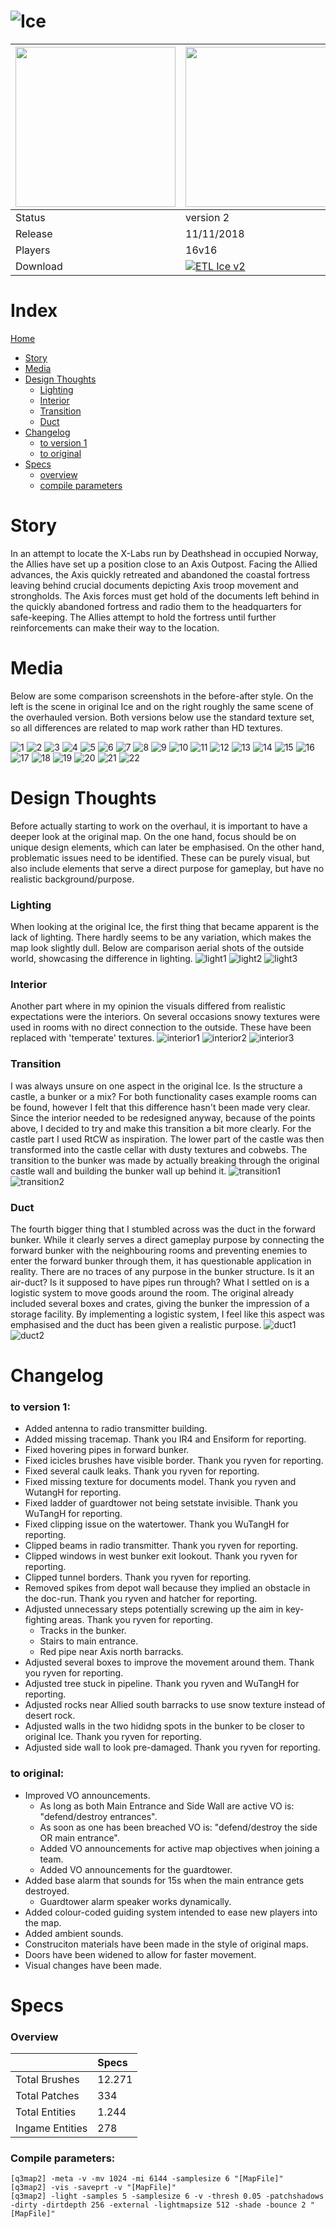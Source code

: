 ![Ice](https://github.com/realkemon/home/blob/master/gfx/banner_ice.png)
==========

<img src="https://github.com/realkemon/home/blob/master/levelshots/etl_ice.png" width="256"/> | <img src="https://github.com/realkemon/home/blob/master/levelshots/etl_ice_cc.jpg" width="256"/>
:---|:---
Status | version 2
Release | 11/11/2018
Players | 16v16
Download | <a href="https://www.moddb.com/mods/etlegacy/addons/etl-ice-v2" title="Download ETL Ice v2 - Mod DB" target="_blank"><img src="https://button.moddb.com/download/medium/170820.png" alt="ETL Ice v2" /></a>

Index
============
[Home](https://github.com/realkemon/home/blob/master/README.md#-cedric-aka-kemon)
* [Story](https://github.com/realkemon/home/blob/master/etl_ice.md#story)
* [Media](https://github.com/realkemon/home/blob/master/etl_ice.md#media)
* [Design Thoughts](https://github.com/realkemon/home/blob/master/etl_ice.md#design-thoughts)
  * [Lighting](https://github.com/realkemon/home/blob/master/etl_ice.md#lighting)
  * [Interior](https://github.com/realkemon/home/blob/master/etl_ice.md#interior)
  * [Transition](https://github.com/realkemon/home/blob/master/etl_ice.md#transition)
  * [Duct](https://github.com/realkemon/home/blob/master/etl_ice.md#duct)
* [Changelog](https://github.com/realkemon/home/blob/master/etl_ice.md#changelog)
  * [to version 1](https://github.com/realkemon/home/blob/master/etl_ice.md#to-version-1)
  * [to original](https://github.com/realkemon/home/blob/master/etl_ice.md#to-original)
* [Specs](https://github.com/realkemon/home/blob/master/etl_ice.md#specs)
  * [overview](https://github.com/realkemon/home/blob/master/etl_ice.md#overview)
  * [compile parameters](https://github.com/realkemon/home/blob/master/etl_ice.md#compile-parameters)


Story
============

In an attempt to locate the X-Labs run by Deathshead in occupied Norway, the Allies have set up a position close to an Axis Outpost.
Facing the Allied advances, the Axis quickly retreated and abandoned the coastal fortress leaving behind crucial documents depicting Axis troop movement and strongholds. 
The Axis forces must get hold of the documents left behind in the quickly abandoned fortress and radio them to the headquarters for safe-keeping. 
The Allies attempt to hold the fortress until further reinforcements can make their way to the location.


Media
============

Below are some comparison screenshots in the before-after style. On the left is the scene in original Ice and on the right roughly the same scene of the overhauled version. Both versions below use the standard texture set, so all differences are related to map work rather than HD textures.

![1](https://i.imgur.com/kGQFCb7.jpg)
![2](https://i.imgur.com/t3KXEJs.jpg)
![3](https://i.imgur.com/XL5RDGK.jpg)
![4](https://i.imgur.com/IwRmfYe.jpg)
![5](https://i.imgur.com/syRV8Qx.jpg)
![6](https://i.imgur.com/PTXnU1t.jpg)
![7](https://i.imgur.com/yDSG2rR.jpg)
![8](https://i.imgur.com/KDQQFuR.jpg)
![9](https://i.imgur.com/nlLEQmQ.jpg)
![10](https://i.imgur.com/kWjm7iP.jpg)
![11](https://i.imgur.com/3DsdwRv.jpg)
![12](https://i.imgur.com/2dnqKX1.jpg)
![13](https://i.imgur.com/75HqIus.jpg)
![14](https://i.imgur.com/0oQ932U.jpg)
![15](https://i.imgur.com/TXWiLvb.jpg)
![16](https://i.imgur.com/uLU9mlw.jpg)
![17](https://i.imgur.com/A8lzoOH.jpg)
![18](https://i.imgur.com/LZlQS4u.jpg)
![19](https://i.imgur.com/5nsN4dU.jpg)
![20](https://i.imgur.com/24bRlwN.jpg)
![21](https://i.imgur.com/MaujE2l.jpg)
![22](https://i.imgur.com/1C9sQQj.jpg)

Design Thoughts
============

Before actually starting to work on the overhaul, it is important to have a deeper look at the original map. On the one hand, focus should be on unique design elements, which can later be emphasised. On the other hand, problematic issues need to be identified. These can be purely visual, but also include elements that serve a direct purpose for gameplay, but have no realistic background/purpose.

### Lighting
When looking at the original Ice, the first thing that became apparent is the lack of lighting. There hardly seems to be any variation, which makes the map look slightly dull. Below are comparison aerial shots of the outside world, showcasing the difference in lighting.
![light1](https://i.imgur.com/PxxQcJX.jpg)
![light2](https://i.imgur.com/Iz7oQ4K.jpg)
![light3](https://i.imgur.com/3NI8BxZ.jpg)

### Interior
Another part where in my opinion the visuals differed from realistic expectations were the interiors. On several occasions snowy textures were used in rooms with no direct connection to the outside. These have been replaced with 'temperate' textures.
![interior1](https://i.imgur.com/S3k525d.jpg)
![interior2](https://i.imgur.com/A8lzoOH.jpg)
![interior3](https://i.imgur.com/3DsdwRv.jpg)

### Transition
I was always unsure on one aspect in the original Ice. Is the structure a castle, a bunker or a mix? For both functionality cases example rooms can be found, however I felt that this difference hasn't been made very clear. Since the interior needed to be redesigned anyway, because of the points above, I decided to try and make this transition a bit more clearly. For the castle part I used RtCW as inspiration. The lower part of the castle was then transformed into the castle cellar with dusty textures and cobwebs. The transition to the bunker was made by actually breaking through the original castle wall and building the bunker wall up behind it.
![transition1](https://i.imgur.com/7HUMhae.jpg)
![transition2](https://i.imgur.com/UAW15PH.jpg)

### Duct
The fourth bigger thing that I stumbled across was the duct in the forward bunker. While it clearly serves a direct gameplay purpose by connecting the forward bunker with the neighbouring rooms and preventing enemies to enter the forward bunker through them, it has questionable application in reality. There are no traces of any purpose in the bunker structure. Is it an air-duct? Is it supposed to have pipes run through? What I settled on is a logistic system to move goods around the room. The original already included several boxes and crates, giving the bunker the impression of a storage facility. By implementing a logistic system, I feel like this aspect was emphasised and the duct has been given a realistic purpose.
![duct1](https://i.imgur.com/jS3UITv.jpg)
![duct2](https://i.imgur.com/4VUhRIR.jpg)

Changelog
============

### to version 1:

* Added antenna to radio transmitter building.
*	Added missing tracemap. Thank you IR4 and Ensiform for reporting.
* Fixed hovering pipes in forward bunker.
* Fixed icicles brushes have visible border. Thank you ryven for reporting.
* Fixed several caulk leaks. Thank you ryven for reporting.
* Fixed missing texture for documents model. Thank you ryven and WutangH for reporting.
* Fixed ladder of guardtower not being setstate invisible. Thank you WuTangH for reporting.
* Fixed clipping issue on the watertower. Thank you WuTangH for reporting.
* Clipped beams in radio transmitter. Thank you ryven for reporting.
* Clipped windows in west bunker exit lookout. Thank you ryven for reporting.
* Clipped tunnel borders. Thank you ryven for reporting.
* Removed spikes from depot wall because they implied an obstacle in the doc-run. Thank you ryven and hatcher for reporting.
* Adjusted unnecessary steps potentially screwing up the aim in key-fighting areas. Thank you ryven for reporting.
  * Tracks in the bunker.
  * Stairs to main entrance.
  * Red pipe near Axis north barracks.
* Adjusted several boxes to improve the movement around them. Thank you ryven for reporting.
* Adjusted tree stuck in pipeline. Thank you ryven and WuTangH for reporting.
* Adjusted rocks near Allied south barracks to use snow texture instead of desert rock.
* Adjusted walls in the two hididng spots in the bunker to be closer to original Ice. Thank you ryven for reporting.
* Adjusted side wall to look pre-damaged. Thank you ryven for reporting.

### to original:
* Improved VO announcements. 
  * As long as both Main Entrance and Side Wall are active VO is: "defend/destroy entrances".
  * As soon as one has been breached VO is: "defend/destroy the side OR main entrance".
  * Added VO announcements for active map objectives when joining a team.
  * Added VO announcements for the guardtower.
* Added base alarm that sounds for 15s when the main entrance gets destroyed.
  * Guardtower alarm speaker works dynamically.
* Added colour-coded guiding system intended to ease new players into the map.
* Added ambient sounds.
* Construciton materials have been made in the style of original maps.
* Doors have been widened to allow for faster movement.
* Visual changes have been made.


Specs
============

### Overview
<space> | Specs
:---|:---
Total Brushes | 12.271
Total Patches | 334
Total Entities | 1.244
Ingame Entities | 278
### Compile parameters:
```
[q3map2] -meta -v -mv 1024 -mi 6144 -samplesize 6 "[MapFile]"
[q3map2] -vis -saveprt -v "[MapFile]"
[q3map2] -light -samples 5 -samplesize 6 -v -thresh 0.05 -patchshadows -dirty -dirtdepth 256 -external -lightmapsize 512 -shade -bounce 2 "[MapFile]"
```
